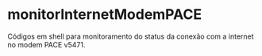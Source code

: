 # monitorInternetModemPACE

Códigos em shell para monitoramento do status da conexão com a internet no modem PACE v5471.

